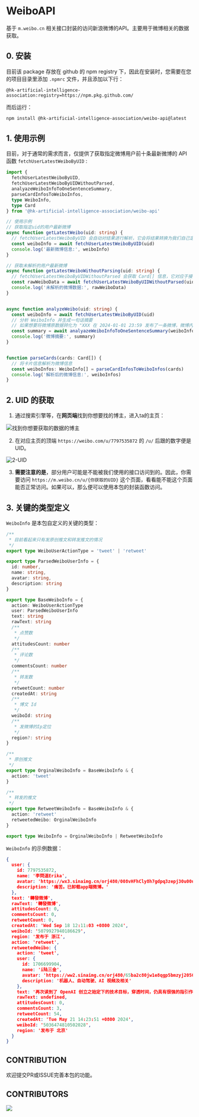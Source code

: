 # WeiboAPI

基于 `m.weibo.cn` 相关接口封装的访问新浪微博的API。主要用于微博相关的数据获取。

## 0. 安装

目前该 package 存放在 github 的 npm registry 下，因此在安装时，您需要在您的项目目录里添加 `.npmrc` 文件，并且添加以下行：

```.npmrc
@hk-artificial-intelligence-association:registry=https://npm.pkg.github.com/
```

而后运行：

```bash
npm install @hk-artificial-intelligence-association/weibo-api@latest
```

## 1. 使用示例

目前，对于通常的需求而言，仅提供了获取指定微博用户前十条最新微博的 API 函数 `fetchUserLatestWeiboByUID` :

```typescript
import {
  fetchUserLatestWeiboByUID,
  fetchUserLatestWeiboByUIDWithoutParsed,
  analyazeWeiboInfoToOneSentenceSummary,
  parseCardInfosToWeiboInfos,
  type WeiboInfo,
  type Card
} from '@hk-artificial-intelligence-association/weibo-api'

// 使用示例
// 获取指定uid的用户最新微博
async function getLatestWeibo(uid: string) {
  // fetchUserLatestWeiboByUID 会自动对结果进行解析，它会将结果转换为我们自己定义的类型 WeiboInfo ，提取出一些关键信息
  const weiboInfo = await fetchUserLatestWeiboByUID(uid)
  console.log('最新微博信息:', weiboInfo)
}

// 获取未解析的用户最新微博
async function getLatestWeiboWithoutParsing(uid: string) {
  // fetchUserLatestWeiboByUIDWithoutParsed 会获取 Card[] 信息，它对应于接口  https://m.weibo.cn/api/container/getIndex 返回体里 data.cards 的数据
  const rawWeiboData = await fetchUserLatestWeiboByUIDWithoutParsed(uid)
  console.log('未解析的微博数据:', rawWeiboData)
}


async function analyzeWeibo(uid: string) {
  const weiboInfo = await fetchUserLatestWeiboByUID(uid)
  // 分析 WeiboInfo 并生成一句话摘要
  // 如果想要将微博原数据转化为 "XXX 在 2024-01-01 23:59 发布了一条微博，微博内容为：" 这样的语句，可以使用该分析函数
  const summary = await analyazeWeiboInfoToOneSentenceSummary(weiboInfo[0])
  console.log('微博摘要:', summary)
}


function parseCards(cards: Card[]) {
  // 将卡片信息解析为微博信息
  const weiboInfos: WeiboInfo[] = parseCardInfosToWeiboInfos(cards)
  console.log('解析后的微博信息:', weiboInfos)
}
```

## 2. UID 的获取

1. 通过搜索引擎等，在**网页端**找到你想要找的博主，进入ta的主页：

![找到你想要获取的数据的博主](./doc/1.png)



2. 在对应主页的顶端 `https://weibo.com/u/7797535872` 的 `/u/` 后跟的数字便是 UID。 

![2-UID](./doc/2.png)

3. **需要注意的是**，部分用户可能是不能被我们使用的接口访问到的。因此，你需要访问 `https://m.weibo.cn/u/{你获取的UID}` 这个页面，看看能不能这个页面能否正常访问。如果可以，那么便可以使用本包的封装函数访问。

## 3. 关键的类型定义

`WeiboInfo` 是本包自定义的关键的类型：

```typescript
/**
 * 目前看起来只有发原创推文和转发推文的情况
 */
export type WeiboUserActionType = 'tweet' | 'retweet'

export type ParsedWeiboUserInfo = {
  id: number,
  name: string,
  avatar: string,
  description: string
}

export type BaseWeiboInfo = {
  action: WeiboUserActionType
  user: ParsedWeiboUserInfo
  text: string
  rawText: string
  /**
   * 点赞数
   */
  attitudesCount: number
  /**
   * 评论数
   */
  commentsCount: number
  /**
   * 转发数
   */
  retweetCount: number
  createdAt: string
  /**
   * 博文 Id
   */
  weiboId: string
  /**
   * 发微博的Ip定位
   */
  region?: string
}

/**
 * 原创推文
 */
export type OrginalWeiboInfo = BaseWeiboInfo & {
  action: 'tweet'
}

/**
 * 转发的推文
 */
export type RetweetWeiboInfo = BaseWeiboInfo & {
  action: 'retweet'
  retweetedWeibo: OrginalWeiboInfo
}

export type WeiboInfo = OrginalWeiboInfo | RetweetWeiboInfo
```

`WeiboInfo` 的示例数据：

```json
{
  user: {
    id: 7797535872,
    name: '李問道Erika',
    avatar: 'https://wx3.sinaimg.cn/orj480/008vHFhCly8h7gdpq3zepj30u00u0jru.jpg',
    description: '痛苦。已卸载app端微博。'
  },
  text: '轉發微博',
  rawText: '轉發微博',
  attitudesCount: 0,
  commentsCount: 0,
  retweetCount: 0,
  createdAt: 'Wed Sep 18 12:11:03 +0800 2024',
  weiboId: '5079927940186629',
  region: '发布于 浙江',
  action: 'retweet',
  retweetedWeibo: {
    action: 'tweet',
    user: {
      id: 1706699904,
      name: 'i陆三金',
      avatar: 'https://ww2.sinaimg.cn/orj480/65ba2c80jw1e8qgp5bmzyj2050050aa8.jpg',
      description: '机器人、自动驾驶、AI 视频及相关'
    },
    text: '再次读到了 OpenAI 创立之始定下的技术目标，穿透时间，仍具有很强的指引作用。稍作删减：<br /><br />《OpenAI 技术目标》，2016 年 6 月 20 日，by Ilya Sutskever、Greg Brockman、Sam Altman、Elon Musk。<br /><br />「OpenAI 的使命是建立安全的人工智能，并确保人工智能的收益尽可能广泛而均衡地分配。<br /><br />为智能下定 ...<a href="/status/5036474810502028"> 全文</a>',
    rawText: undefined,
    attitudesCount: 0,
    commentsCount: 3,
    retweetCount: 54,
    createdAt: 'Tue May 21 14:23:51 +0800 2024',
    weiboId: '5036474810502028',
    region: '发布于 北京'
  }
}
```



## CONTRIBUTION

欢迎提交PR或ISSUE完善本包的功能。

## CONTRIBUTORS

<a href="https://github.com/HK-Artificial-Intelligence-Association/WeiboAPI/graphs/contributors">
  <img src="https://contrib.rocks/image?repo=HK-Artificial-Intelligence-Association/WeiboAPI" />
</a>